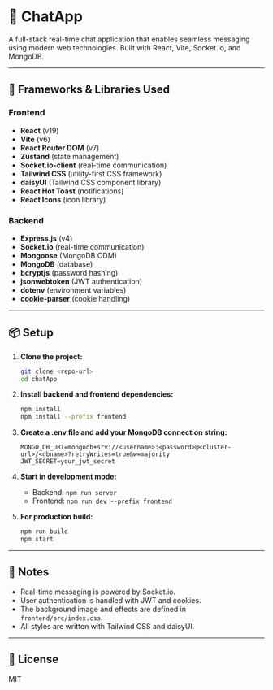 # 💬 ChatApp

A full-stack real-time chat application that enables seamless messaging using modern web technologies. Built with React, Vite, Socket.io, and MongoDB.

---

## 🚀 Frameworks & Libraries Used

### Frontend
- **React** (v19)
- **Vite** (v6)
- **React Router DOM** (v7)
- **Zustand** (state management)
- **Socket.io-client** (real-time communication)
- **Tailwind CSS** (utility-first CSS framework)
- **daisyUI** (Tailwind CSS component library)
- **React Hot Toast** (notifications)
- **React Icons** (icon library)

### Backend
- **Express.js** (v4)
- **Socket.io** (real-time communication)
- **Mongoose** (MongoDB ODM)
- **MongoDB** (database)
- **bcryptjs** (password hashing)
- **jsonwebtoken** (JWT authentication)
- **dotenv** (environment variables)
- **cookie-parser** (cookie handling)

---

## 📦 Setup

1. **Clone the project:**
   ```sh
   git clone <repo-url>
   cd chatApp
   ```
2. **Install backend and frontend dependencies:**
   ```sh
   npm install
   npm install --prefix frontend
   ```
3. **Create a .env file and add your MongoDB connection string:**
   ```env
   MONGO_DB_URI=mongodb+srv://<username>:<password>@<cluster-url>/<dbname>?retryWrites=true&w=majority
   JWT_SECRET=your_jwt_secret
   ```
4. **Start in development mode:**
   - Backend: `npm run server`
   - Frontend: `npm run dev --prefix frontend`

5. **For production build:**
   ```sh
   npm run build
   npm start
   ```

---

## 📝 Notes
- Real-time messaging is powered by Socket.io.
- User authentication is handled with JWT and cookies.
- The background image and effects are defined in `frontend/src/index.css`.
- All styles are written with Tailwind CSS and daisyUI.

---

## 📄 License
MIT 